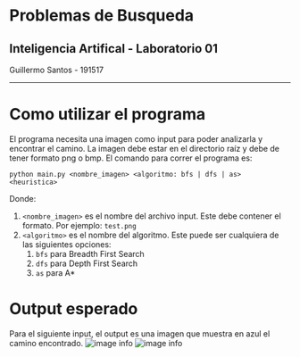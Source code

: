  # Problemas de Busqueda
 ## Inteligencia Artifical - Laboratorio 01
Guillermo Santos - 191517
<hr>

# Como utilizar el programa
El programa necesita una imagen como input para poder analizarla y encontrar el camino.
La imagen debe estar en el directorio raíz y debe de tener formato png o bmp. El comando para correr el programa es:

```python main.py <nombre_imagen> <algoritmo: bfs | dfs | as> <heuristica>```

Donde:
1. `<nombre_imagen>` es el nombre del archivo input. Este debe contener el formato. Por ejemplo: `test.png`
2. `<algoritmo>` es el nombre del algoritmo. Este puede ser cualquiera de las siguientes opciones:
   1. `bfs` para Breadth First Search
   2. `dfs` para Depth First Search
   3. `as` para A*

# Output esperado
Para el siguiente input, el output es una imagen que muestra en azul el camino encontrado.
![image info](./turing.png)
![image info](./example_output.jpg)